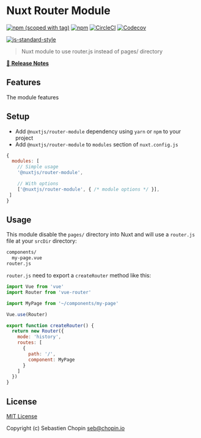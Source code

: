 # Nuxt Router Module
[![npm (scoped with tag)](https://img.shields.io/npm/v/@nuxtjs/router-module/latest.svg?style=flat-square)](https://npmjs.com/package/@nuxtjs/router-module)
[![npm](https://img.shields.io/npm/dt/@nuxtjs/router-module.svg?style=flat-square)](https://npmjs.com/package/@nuxtjs/router-module)
[![CircleCI](https://img.shields.io/circleci/project/github/nuxt-community/router-module.svg?style=flat-square)](https://circleci.com/gh/nuxt-community/router-module)
[![Codecov](https://img.shields.io/codecov/c/github/nuxt-community/router-module.svg?style=flat-square)](https://codecov.io/gh/nuxt-community/router-module)

[![js-standard-style](https://cdn.rawgit.com/standard/standard/master/badge.svg)](http://standardjs.com)

> Nuxt module to use router.js instead of pages/ directory

[📖 **Release Notes**](./CHANGELOG.md)

## Features

The module features

## Setup
- Add `@nuxtjs/router-module` dependency using `yarn` or `npm` to your project
- Add `@nuxtjs/router-module` to `modules` section of `nuxt.config.js`

```js
{
  modules: [
    // Simple usage
    '@nuxtjs/router-module',

    // With options
    ['@nuxtjs/router-module', { /* module options */ }],
 ]
}
```

## Usage

This module disable the `pages/` directory into Nuxt and will use a `router.js` file at your `srcDir` directory:

```bash
components/
  my-page.vue
router.js
```

`router.js` need to export a `createRouter` method like this:

```js
import Vue from 'vue'
import Router from 'vue-router'

import MyPage from '~/components/my-page'

Vue.use(Router)

export function createRouter() {
  return new Router({
    mode: 'history',
    routes: [
      {
        path: '/',
        component: MyPage
      }
    ]
  })
}
```

## License

[MIT License](./LICENSE)

Copyright (c) Sebastien Chopin <seb@chopin.io>
